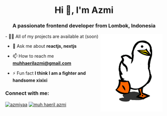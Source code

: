 <h1 align="center">Hi 👋, I'm Azmi</h1>
<h3 align="center">A passionate frontend developer from Lombok, Indonesia</h3>
 <img align="right" src="./duck.gif" alt="The Duck" width="200" />
- 👨‍💻 All of my projects are available at (soon)

- 💬 Ask me about **reactjs, nextjs**

- 📫 How to reach me **muhhaerilazmi@gmail.com**

- ⚡ Fun fact **I think I am a fighter and handsome xixixi**

<h3 align="left">Connect with me:</h3>
<p align="left">
<a href="https://codepen.io/azmiyaa" target="blank"><img align="center" src="https://raw.githubusercontent.com/rahuldkjain/github-profile-readme-generator/master/src/images/icons/Social/codepen.svg" alt="azmiyaa" height="30" width="40" /></a>
<a href="https://linkedin.com/in/muh haeril azmi" target="blank"><img align="center" src="https://raw.githubusercontent.com/rahuldkjain/github-profile-readme-generator/master/src/images/icons/Social/linked-in-alt.svg" alt="muh haeril azmi" height="30" width="40" /></a>
</p>
